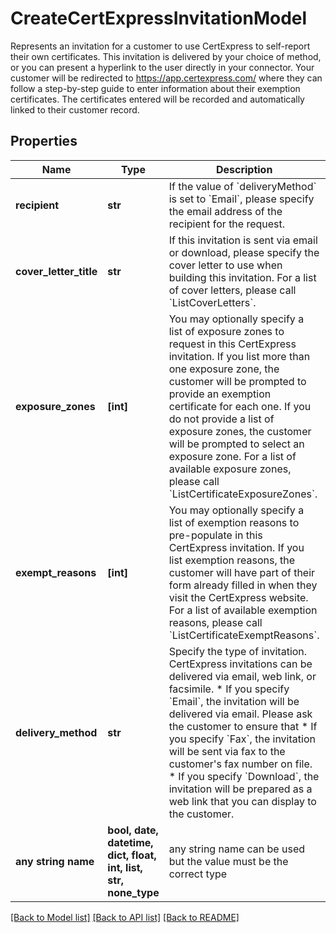 # CreateCertExpressInvitationModel

Represents an invitation for a customer to use CertExpress to self-report their own certificates.  This invitation is delivered by your choice of method, or you can present a hyperlink to the user  directly in your connector.  Your customer will be redirected to https://app.certexpress.com/ where  they can follow a step-by-step guide to enter information about their exemption certificates.  The  certificates entered will be recorded and automatically linked to their customer record.

## Properties
Name | Type | Description | Notes
------------ | ------------- | ------------- | -------------
**recipient** | **str** | If the value of &#x60;deliveryMethod&#x60; is set to &#x60;Email&#x60;, please specify the email address of the recipient  for the request. | [optional] 
**cover_letter_title** | **str** | If this invitation is sent via email or download, please specify the cover letter to use when building this  invitation.  For a list of cover letters, please call &#x60;ListCoverLetters&#x60;. | [optional] 
**exposure_zones** | **[int]** | You may optionally specify a list of exposure zones to request in this CertExpress invitation.  If you list  more than one exposure zone, the customer will be prompted to provide an exemption certificate for each one.  If you do not provide a list of exposure zones, the customer will be prompted to select an exposure zone.                For a list of available exposure zones, please call &#x60;ListCertificateExposureZones&#x60;. | [optional] 
**exempt_reasons** | **[int]** | You may optionally specify a list of exemption reasons to pre-populate in this CertExpress invitation.  If you list exemption reasons, the customer will have part of their form already filled in when they visit  the CertExpress website.                For a list of available exemption reasons, please call &#x60;ListCertificateExemptReasons&#x60;. | [optional] 
**delivery_method** | **str** | Specify the type of invitation.  CertExpress invitations can be delivered via email, web link, or  facsimile.                * If you specify &#x60;Email&#x60;, the invitation will be delivered via email.  Please ask the customer to ensure that  * If you specify &#x60;Fax&#x60;, the invitation will be sent via fax to the customer&#39;s fax number on file.  * If you specify &#x60;Download&#x60;, the invitation will be prepared as a web link that you can display to the customer. | [optional] 
**any string name** | **bool, date, datetime, dict, float, int, list, str, none_type** | any string name can be used but the value must be the correct type | [optional]

[[Back to Model list]](../README.md#documentation-for-models) [[Back to API list]](../README.md#documentation-for-api-endpoints) [[Back to README]](../README.md)


